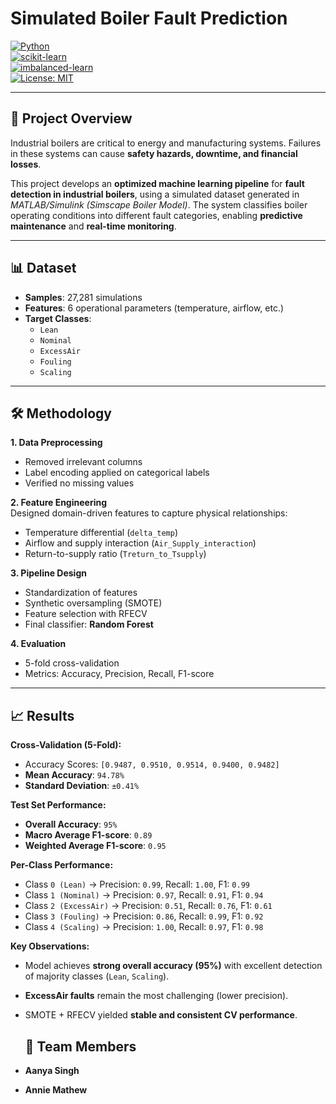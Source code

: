 # Simulated Boiler Fault Prediction  

[![Python](https://img.shields.io/badge/Python-3.9%2B-blue)](https://www.python.org/)  
[![scikit-learn](https://img.shields.io/badge/scikit--learn-ML-orange)](https://scikit-learn.org/stable/)  
[![imbalanced-learn](https://img.shields.io/badge/imblearn-SMOTE-green)](https://imbalanced-learn.org/stable/)  
[![License: MIT](https://img.shields.io/badge/License-MIT-yellow.svg)](LICENSE)  

---

## 📌 Project Overview  
Industrial boilers are critical to energy and manufacturing systems. Failures in these systems can cause **safety hazards, downtime, and financial losses**.  

This project develops an **optimized machine learning pipeline** for **fault detection in industrial boilers**, using a simulated dataset generated in *MATLAB/Simulink (Simscape Boiler Model)*. The system classifies boiler operating conditions into different fault categories, enabling **predictive maintenance** and **real-time monitoring**.  

---

## 📊 Dataset  
- **Samples**: 27,281 simulations  
- **Features**: 6 operational parameters (temperature, airflow, etc.)  
- **Target Classes**:  
  - `Lean`  
  - `Nominal`  
  - `ExcessAir`  
  - `Fouling`  
  - `Scaling`  

---

## 🛠 Methodology  

**1. Data Preprocessing**  
- Removed irrelevant columns  
- Label encoding applied on categorical labels  
- Verified no missing values  

**2. Feature Engineering**  
Designed domain-driven features to capture physical relationships:  
- Temperature differential (`delta_temp`)  
- Airflow and supply interaction (`Air_Supply_interaction`)  
- Return-to-supply ratio (`Treturn_to_Tsupply`)  

**3. Pipeline Design**  
- Standardization of features  
- Synthetic oversampling (SMOTE)  
- Feature selection with RFECV  
- Final classifier: **Random Forest**  

**4. Evaluation**  
- 5-fold cross-validation  
- Metrics: Accuracy, Precision, Recall, F1-score  

---

## 📈 Results  

**Cross-Validation (5-Fold):**  
- Accuracy Scores: `[0.9487, 0.9510, 0.9514, 0.9400, 0.9482]`  
- **Mean Accuracy**: `94.78%`  
- **Standard Deviation**: `±0.41%`  

**Test Set Performance:**  
- **Overall Accuracy**: `95%`  
- **Macro Average F1-score**: `0.89`  
- **Weighted Average F1-score**: `0.95`  

**Per-Class Performance:**  
- Class `0 (Lean)` → Precision: `0.99`, Recall: `1.00`, F1: `0.99`  
- Class `1 (Nominal)` → Precision: `0.97`, Recall: `0.91`, F1: `0.94`  
- Class `2 (ExcessAir)` → Precision: `0.51`, Recall: `0.76`, F1: `0.61`  
- Class `3 (Fouling)` → Precision: `0.86`, Recall: `0.99`, F1: `0.92`  
- Class `4 (Scaling)` → Precision: `1.00`, Recall: `0.97`, F1: `0.98`  

**Key Observations:**  
- Model achieves **strong overall accuracy (95%)** with excellent detection of majority classes (`Lean`, `Scaling`).  
- **ExcessAir faults** remain the most challenging (lower precision).  
- SMOTE + RFECV yielded **stable and consistent CV performance**.

  ## 👥 Team Members

- **Aanya Singh** 
- **Annie Mathew**  
